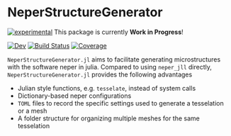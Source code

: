 # NeperStructureGenerator
[![experimental](http://badges.github.io/stability-badges/dist/experimental.svg)](http://github.com/badges/stability-badges)
This package is currently **Work in Progress**!

[![Dev](https://img.shields.io/badge/docs-dev-blue.svg)](https://saidharb.github.io/NeperStructureGenerator.jl/dev/)
[![Build Status](https://github.com/saidharb/NeperStructureGenerator.jl/actions/workflows/CI.yml/badge.svg?branch=main)](https://github.com/saidharb/NeperStructureGenerator.jl/actions/workflows/CI.yml?query=branch%3Amain)
[![Coverage](https://codecov.io/gh/saidharb/NeperStructureGenerator.jl/branch/main/graph/badge.svg)](https://codecov.io/gh/saidharb/NeperStructureGenerator.jl)

`NeperStructureGenerator.jl` aims to facilitate generating microstructures with the software neper in julia.
Compared to using `neper_jll` directly, `NeperStructureGenerator.jl` provides the following advantages
* Julian style functions, e.g. `tesselate`, instead of system calls
* Dictionary-based neper configurations
* `TOML` files to record the specific settings used to generate a tesselation or a mesh
* A folder structure for organizing multiple meshes for the same tesselation
